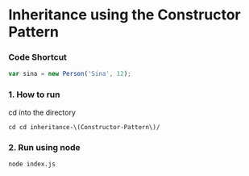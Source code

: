 # Inheritance using the Constructor Pattern

### Code Shortcut
```javascript
var sina = new Person('Sina', 12);
```

### 1. How to run
cd into the directory
```
cd cd inheritance-\(Constructor-Pattern\)/
```

### 2. Run using node
```
node index.js
```
